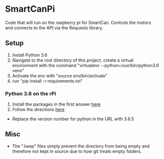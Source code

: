 SmartCanPi
==========
Code that will run on the raspberry pi for SmartCan.
Controls the motors and connects to the API via the Requests library.

Setup
-----
1) Install Python 3.6
2) Navigate to the root directory of this project, create a virtual environment with the command "virtualenv --python=/usr/bin/python3.6 venv"
3) Activate the env with "source env/bin/activate"
4) run "pip install -r requirements.txt"

### Python 3.6 on the rPi
1) Install the packages in the first answer [here](https://stackoverflow.com/questions/44290926/pip-cannot-confirm-ssl-certificate-ssl-module-is-not-available)
2) Follow the directions [here](https://raspberrypi.stackexchange.com/questions/59381/how-do-i-update-my-rpi3-to-python-3-6)
  - Replace the version number for python in the URL with 3.6.5

Misc
----
- The ".keep" files simply prevent the directory from being empty and therefore not kept in source due to how git treats empty folders.
